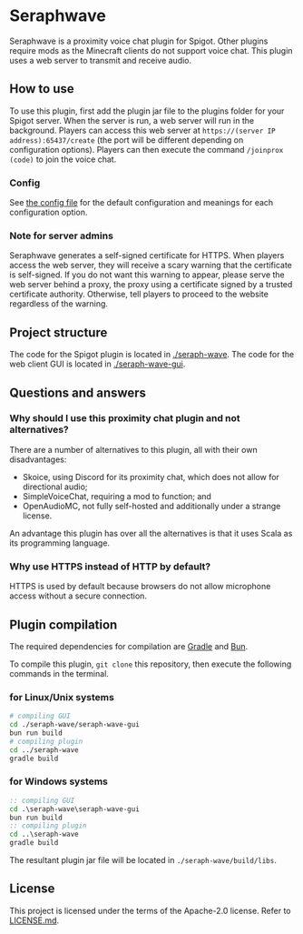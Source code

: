 # Seraphwave
Seraphwave is a proximity voice chat plugin for Spigot. Other plugins require mods as the Minecraft clients do not support voice chat. This plugin uses a web server to transmit and receive audio.

## How to use
To use this plugin, first add the plugin jar file to the plugins folder for your Spigot server. When the server is run, a web server will run in the background. Players can access this web server at `https://(server IP address):65437/create` (the port will be different depending on configuration options). Players can then execute the command `/joinprox (code)` to join the voice chat.

### Config
See [the config file](./seraph-wave/src/main/resources/config.yml) for the default configuration and meanings for each configuration option.

### Note for server admins
Seraphwave generates a self-signed certificate for HTTPS. When players access the web server, they will receive a scary warning that the certificate is self-signed. If you do not want this warning to appear, please serve the web server behind a proxy, the proxy using a certificate signed by a trusted certificate authority. Otherwise, tell players to proceed to the website regardless of the warning.

## Project structure
The code for the Spigot plugin is located in [./seraph-wave](./seraph-wave). The code for the web client GUI is located in [./seraph-wave-gui](./seraph-wave-gui/).

## Questions and answers

### Why should I use this proximity chat plugin and not alternatives?
There are a number of alternatives to this plugin, all with their own disadvantages:

- Skoice, using Discord for its proximity chat, which does not allow for directional audio;
- SimpleVoiceChat, requiring a mod to function; and
- OpenAudioMC, not fully self-hosted and additionally under a strange license.

An advantage this plugin has over all the alternatives is that it uses Scala as its programming language.

### Why use HTTPS instead of HTTP by default?
HTTPS is used by default because browsers do not allow microphone access without a secure connection.

## Plugin compilation
The required dependencies for compilation are [Gradle](https://gradle.org/install) and [Bun](https://bun.sh).

To compile this plugin, `git clone` this repository, then execute the following commands in the terminal.

### for Linux/Unix systems
```sh
# compiling GUI
cd ./seraph-wave/seraph-wave-gui
bun run build
# compiling plugin
cd ../seraph-wave
gradle build
```

### for Windows systems
```bat
:: compiling GUI
cd .\seraph-wave\seraph-wave-gui
bun run build
:: compiling plugin
cd ..\seraph-wave
gradle build
```

The resultant plugin jar file will be located in `./seraph-wave/build/libs`.

## License
This project is licensed under the terms of the Apache-2.0 license. Refer to [LICENSE.md](./LICENSE.md).